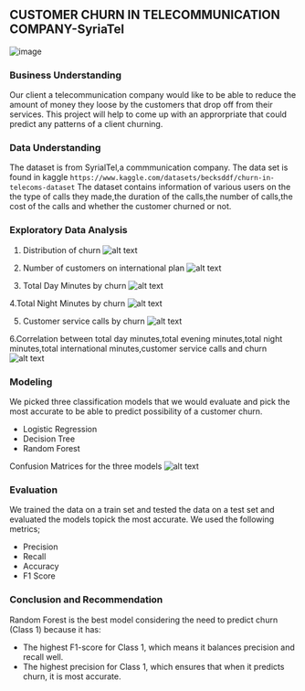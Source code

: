 ## CUSTOMER CHURN IN TELECOMMUNICATION COMPANY-SyriaTel
![image](image.png)
### Business Understanding
Our client a telecommunication company would like to be able to reduce the amount of money they loose by the customers that drop off from their services. This project will help to come up with an approrpriate that could predict any patterns of a client churning.

### Data Understanding
The dataset is from SyrialTel,a commmunication company. The data set is found in kaggle `https://www.kaggle.com/datasets/becksddf/churn-in-telecoms-dataset`
The dataset contains information of various users on the the type of calls they made,the duration of the calls,the number of calls,the cost of the calls and whether the customer churned or not.

### Exploratory Data Analysis

1. Distribution of churn
![alt text](image-1.png)

2. Number of customers on international plan
![alt text](image-2.png)

3. Total Day Minutes by churn
![alt text](image-3.png)

4.Total Night Minutes by churn 
![alt text](image-4.png)

5. Customer service calls by churn
![alt text](image-5.png)

6.Correlation between total day minutes,total evening minutes,total night minutes,total international minutes,customer service calls and churn
![alt text](image-6.png)

### Modeling
We picked three classification models that we would evaluate and pick the most accurate to be able to predict possibility of a customer churn.
* Logistic Regression
* Decision Tree
* Random Forest

Confusion Matrices for the three models
![alt text](image-7.png)

### Evaluation
We trained the data on a train set and tested the data on a test set and evaluated the models topick the most accurate. We used the following metrics;
* Precision
* Recall
* Accuracy
* F1 Score

### Conclusion and Recommendation
Random Forest is the best model considering the need to predict churn (Class 1) because it has:

* The highest F1-score for Class 1, which means it balances precision and recall well.
* The highest precision for Class 1, which ensures that when it predicts churn, it is most accurate.
